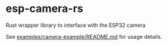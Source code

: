 # esp-camera-rs
Rust wrapper library to interface with the ESP32 camera

See [examples/camera-example/README.md](examples/camera-example/README.md) for usage details.
